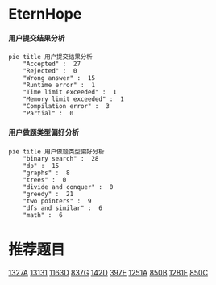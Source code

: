 # EternHope

<!-- tabs:start -->



#### **用户提交结果分析**

```mermaid
pie title 用户提交结果分析
    "Accepted" :  27
    "Rejected" :  0
    "Wrong answer" :  15
    "Runtime error" :  1
    "Time limit exceeded" :  1
    "Memory limit exceeded" :  1
    "Compilation error" :  3
    "Partial" :  0
```

#### **用户做题类型偏好分析**

```mermaid
pie title 用户做题类型偏好分析
    "binary search" :  28
    "dp" :  15
    "graphs" :  8
    "trees" :  0
    "divide and conquer" :  0
    "greedy" :  21
    "two pointers" :  9
    "dfs and similar" :  6
    "math" :  6
```



<!-- tabs:end -->
# 推荐题目
[1327A](https://codeforces.com/contest/1327/problem/A)
[13131](https://codeforces.com/contest/1313/problem/1)
[1163D](https://codeforces.com/contest/1163/problem/D)
[837G](https://codeforces.com/contest/837/problem/G)
[142D](https://codeforces.com/contest/142/problem/D)
[397E](https://codeforces.com/contest/397/problem/E)
[1251A](https://codeforces.com/contest/1251/problem/A)
[850B](https://codeforces.com/contest/850/problem/B)
[1281F](https://codeforces.com/contest/1281/problem/F)
[850C](https://codeforces.com/contest/850/problem/C)
